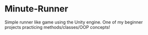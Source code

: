 # Minute-Runner
Simple runner like game using the Unity engine.
One of my beginner projects practicing methods/classes/OOP concepts!
